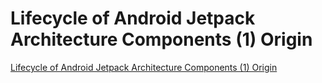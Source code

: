 # Lifecycle of Android Jetpack Architecture Components (1) Origin
[Lifecycle of Android Jetpack Architecture Components (1) Origin](https://aiwithcloud.com/2022/09/15/lifecycle_of_android_jetpack_architecture_components_1_origin/)